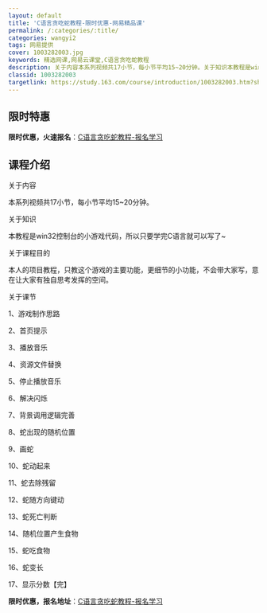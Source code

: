 ```yaml
---
layout: default
title: 'C语言贪吃蛇教程-限时优惠-网易精品课'
permalink: /:categories/:title/
categories: wangyi2
tags: 网易提供
cover: 1003282003.jpg
keywords: 精选网课,网易云课堂,C语言贪吃蛇教程
description: 关于内容本系列视频共17小节，每小节平均15~20分钟。关于知识本教程是win32控制台的小游戏代码，所以只要学完C语言
classid: 1003282003
targetlink: https://study.163.com/course/introduction/1003282003.htm?share=1&shareId=1025206652&utm_campaign=share&utm_medium=iphoneShare&utm_source=&utm_u=1025206652
---
```


## 限时特惠

**限时优惠，火速报名**：[C语言贪吃蛇教程-报名学习](https://study.163.com/course/introduction/1003282003.htm?share=1&shareId=1025206652&utm_campaign=share&utm_medium=iphoneShare&utm_source=&utm_u=1025206652)

## 课程介绍

关于内容

本系列视频共17小节，每小节平均15~20分钟。

关于知识

本教程是win32控制台的小游戏代码，所以只要学完C语言就可以写了~

关于课程目的

本人的项目教程，只教这个游戏的主要功能，更细节的小功能，不会带大家写，意在让大家有独自思考发挥的空间。

关于课节

1、游戏制作思路

2、首页提示

3、播放音乐

4、资源文件替换

5、停止播放音乐

6、解决闪烁

7、背景调用逻辑完善

8、蛇出现的随机位置

9、画蛇

10、蛇动起来

11、蛇去除残留

12、蛇随方向键动

13、蛇死亡判断

14、随机位置产生食物

15、蛇吃食物

16、蛇变长

17、显示分数【完】

**限时优惠，报名地址**：[C语言贪吃蛇教程-报名学习](https://study.163.com/course/introduction/1003282003.htm?share=1&shareId=1025206652&utm_campaign=share&utm_medium=iphoneShare&utm_source=&utm_u=1025206652)

